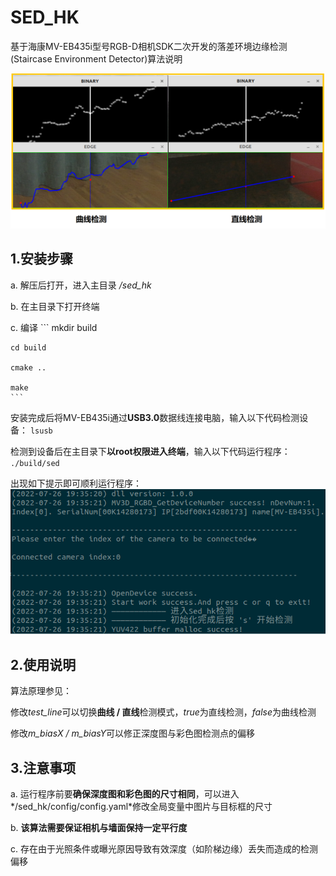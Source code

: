 # SED_HK

基于海康MV-EB435i型号RGB-D相机SDK二次开发的落差环境边缘检测(Staircase Environment Detector)算法说明

![Example](https://github.com/Ahoclairl/sed_hk/blob/master/pic/%E5%AE%9E%E6%B5%8B.png) 
## 1.安装步骤

a. 解压后打开，进入主目录 */sed_hk*

b. 在主目录下打开终端

c. 编译
    ```
    mkdir build

    cd build

    cmake ..

    make
    ```

安装完成后将MV-EB435i通过**USB3.0**数据线连接电脑，输入以下代码检测设备：
    ```
    lsusb
    ```

检测到设备后在主目录下**以root权限进入终端**，输入以下代码运行程序：
    ```
    ./build/sed
    ```

出现如下提示即可顺利运行程序：
![test](https://github.com/Ahoclairl/sed_hk/blob/master/pic/%E4%BB%A3%E7%A0%81%E6%B5%8B%E8%AF%95.png)
## 2.使用说明

算法原理参见：

修改*test_line*可以切换**曲线 / 直线**检测模式，*true*为直线检测，*false*为曲线检测

修改*m_biasX / m_biasY*可以修正深度图与彩色图检测点的偏移
## 3.注意事项

a. 运行程序前要**确保深度图和彩色图的尺寸相同**，可以进入*/sed_hk/config/config.yaml*修改全局变量中图片与目标框的尺寸

b. **该算法需要保证相机与墙面保持一定平行度**

c. 存在由于光照条件或曝光原因导致有效深度（如阶梯边缘）丢失而造成的检测偏移
